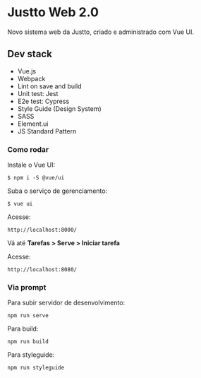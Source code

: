 # Justto Web 2.0

Novo sistema web da Justto, criado e administrado com Vue UI.

## Dev stack
- Vue.js
- Webpack
- Lint on save and build
- Unit test: Jest
- E2e test: Cypress
- Style Guide (Design System)
- SASS
- Element.ui
- JS Standard Pattern

### Como rodar

Instale o Vue UI:

`$ npm i -S @vue/ui`

Suba o serviço de gerenciamento:

`$ vue ui`

Acesse:

`http://localhost:8000/`

Vá até **Tarefas > Serve > Iniciar tarefa**

Acesse:

`http://localhost:8080/`

### Via prompt

Para subir servidor de desenvolvimento:

`npm run serve`

Para build:

`npm run build`

Para styleguide:

`npm run styleguide`
